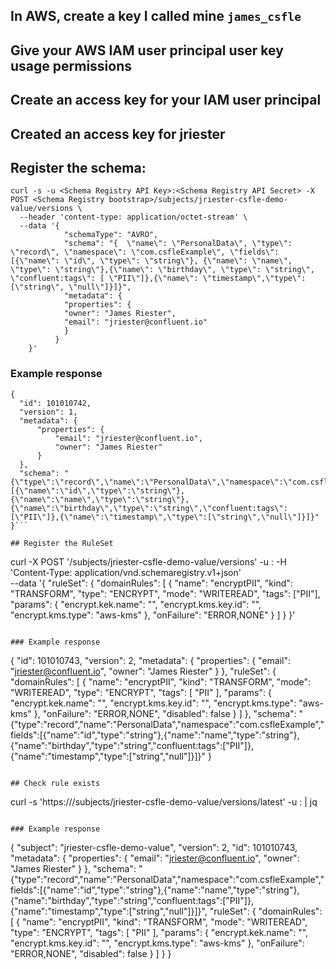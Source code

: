 ## In AWS, create a key I called mine ```james_csfle```

## Give your AWS IAM user principal user key usage permissions

## Create an access key for your IAM user principal
## Created an access key for jriester

## Register the schema:
```
curl -s -u <Schema Registry API Key>:<Schema Registry API Secret> -X POST <Schema Registry bootstrap>/subjects/jriester-csfle-demo-value/versions \
  --header 'content-type: application/octet-stream' \
  --data '{
            "schemaType": "AVRO",
            "schema": "{  \"name\": \"PersonalData\", \"type\": \"record\", \"namespace\": \"com.csfleExample\", \"fields\": [{\"name\": \"id\", \"type\": \"string\"}, {\"name\": \"name\", \"type\": \"string\"},{\"name\": \"birthday\", \"type\": \"string\", \"confluent:tags\": [ \"PII\"]},{\"name\": \"timestamp\",\"type\": [\"string\", \"null\"]}]}",
            "metadata": {
            "properties": {
            "owner": "James Riester",
            "email": "jriester@confluent.io"
            }
          }
    }'
  ```

  ### Example response
  ```
{
    "id": 101010742,
    "version": 1,
    "metadata": {
        "properties": {
            "email": "jriester@confluent.io",
            "owner": "James Riester"
        }
    },
    "schema": "{\"type\":\"record\",\"name\":\"PersonalData\",\"namespace\":\"com.csfleExample\",\"fields\":[{\"name\":\"id\",\"type\":\"string\"},{\"name\":\"name\",\"type\":\"string\"},{\"name\":\"birthday\",\"type\":\"string\",\"confluent:tags\":[\"PII\"]},{\"name\":\"timestamp\",\"type\":[\"string\",\"null\"]}]}"
}```

## Register the RuleSet
```
 curl -X POST  '<Schema Registry bootstrap>/subjects/jriester-csfle-demo-value/versions' -u <Schema Registry API Key>:<Schema Registry API Secret> -H 'Content-Type: application/vnd.schemaregistry.v1+json' \
  --data '{
        "ruleSet": {
        "domainRules": [
      {
        "name": "encryptPII",
        "kind": "TRANSFORM",
        "type": "ENCRYPT",
        "mode": "WRITEREAD",
        "tags": ["PII"],
        "params": {
           "encrypt.kek.name": "<AWS KMS Key Name>",
           "encrypt.kms.key.id": "<AWS KMS Key ARN>",
           "encrypt.kms.type": "aws-kms"
          },
        "onFailure": "ERROR,NONE"
        }
        ]
      }
    }'
   ```

   ### Example response
   ```
{
    "id": 101010743,
    "version": 2,
    "metadata": {
        "properties": {
            "email": "jriester@confluent.io",
            "owner": "James Riester"
        }
    },
    "ruleSet": {
        "domainRules": [
            {
                "name": "encryptPII",
                "kind": "TRANSFORM",
                "mode": "WRITEREAD",
                "type": "ENCRYPT",
                "tags": [
                    "PII"
                ],
                "params": {
                     "encrypt.kek.name": "<AWS KMS Key Name>",
                     "encrypt.kms.key.id": "<AWS KMS Key ARN>",
                     "encrypt.kms.type": "aws-kms"
                },
                "onFailure": "ERROR,NONE",
                "disabled": false
            }
        ]
    },
    "schema": "{\"type\":\"record\",\"name\":\"PersonalData\",\"namespace\":\"com.csfleExample\",\"fields\":[{\"name\":\"id\",\"type\":\"string\"},{\"name\":\"name\",\"type\":\"string\"},{\"name\":\"birthday\",\"type\":\"string\",\"confluent:tags\":[\"PII\"]},{\"name\":\"timestamp\",\"type\":[\"string\",\"null\"]}]}"
}
```

## Check rule exists
```
curl -s 'https://<Schema Registry bootstrap>/subjects/jriester-csfle-demo-value/versions/latest' -u <Schema Registry API Key>:<Schema Registry API Secret> | jq
```
  
### Example response
```  
{
  "subject": "jriester-csfle-demo-value",
  "version": 2,
  "id": 101010743,
  "metadata": {
    "properties": {
      "email": "jriester@confluent.io",
      "owner": "James Riester"
    }
  },
  "schema": "{\"type\":\"record\",\"name\":\"PersonalData\",\"namespace\":\"com.csfleExample\",\"fields\":[{\"name\":\"id\",\"type\":\"string\"},{\"name\":\"name\",\"type\":\"string\"},{\"name\":\"birthday\",\"type\":\"string\",\"confluent:tags\":[\"PII\"]},{\"name\":\"timestamp\",\"type\":[\"string\",\"null\"]}]}",
  "ruleSet": {
    "domainRules": [
      {
        "name": "encryptPII",
        "kind": "TRANSFORM",
        "mode": "WRITEREAD",
        "type": "ENCRYPT",
        "tags": [
          "PII"
        ],
        "params": {
             "encrypt.kek.name": "<AWS KMS Key Name>",
             "encrypt.kms.key.id": "<AWS KMS Key ARN>",
             "encrypt.kms.type": "aws-kms"
        },
        "onFailure": "ERROR,NONE",
        "disabled": false
      }
    ]
  }
}
```

